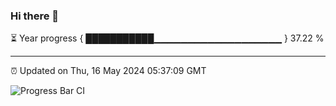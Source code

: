 ### Hi there 👋

⏳ Year progress { ███████████▁▁▁▁▁▁▁▁▁▁▁▁▁▁▁▁▁▁▁ } 37.22 %

---

⏰ Updated on Thu, 16 May 2024 05:37:09 GMT

![Progress Bar CI](https://github.com/IshwaranRudhara/GIT-ACTION/workflows/Progress%20Bar%20CI/badge.svg)
